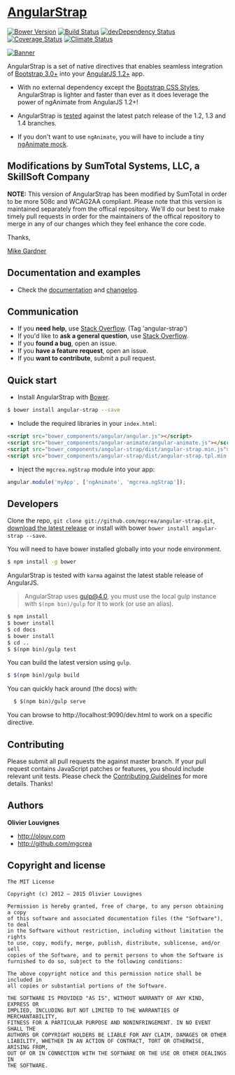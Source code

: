 # [AngularStrap](http://mgcrea.github.io/angular-strap)

[![Bower Version](http://img.shields.io/bower/v/angular-strap.svg?style=flat)](https://github.com/mgcrea/angular-strap/releases) [![Build Status](http://img.shields.io/travis/mgcrea/angular-strap/master.svg?style=flat)](http://travis-ci.org/mgcrea/angular-strap) [![devDependency Status](http://img.shields.io/david/dev/mgcrea/angular-strap.svg?style=flat)](https://david-dm.org/mgcrea/angular-strap#info=devDependencies) [![Coverage Status](http://img.shields.io/codeclimate/coverage/github/mgcrea/angular-strap.svg?style=flat)](https://codeclimate.com/github/mgcrea/angular-strap) [![Climate Status](https://img.shields.io/codeclimate/github/mgcrea/angular-strap.svg?style=flat)](https://codeclimate.com/github/mgcrea/angular-strap)

[![Banner](http://mgcrea.github.io/angular-strap/images/snippet.png)](http://mgcrea.github.io/angular-strap)

AngularStrap is a set of native directives that enables seamless integration of [Bootstrap 3.0+](https://github.com/twbs/bootstrap) into your [AngularJS 1.2+](https://github.com/angular/angular.js) app.

- With no external dependency except the [Bootstrap CSS Styles](https://github.com/twbs/bootstrap/blob/master/dist/css/bootstrap.css), AngularStrap is lighter and faster than ever as it does leverage the power of ngAnimate from AngularJS 1.2+!

- AngularStrap is [tested](https://travis-ci.org/mgcrea/angular-strap) against the latest patch release of the 1.2, 1.3 and 1.4 branches.

- If you don't want to use `ngAnimate`, you will have to include a tiny [ngAnimate mock](https://github.com/mgcrea/angular-strap/wiki/ngAnimate-mock).


## Modifications by SumTotal Systems, LLC, a SkillSoft Company

**NOTE:** This version of AngularStrap has been modified by SumTotal in order to be more 508c and WCAG2AA compliant. Please note that this version is maintained separately from the offical repository. We'll do our best to make timely pull requests in order for the maintainers of the offical repository to merge in any of our changes which they feel enhance the core code. 

Thanks,

[Mike Gardner](mailto:mgardner@sumtotalsystems.com)


## Documentation and examples

+ Check the [documentation](http://mgcrea.github.io/angular-strap) and [changelog](https://github.com/mgcrea/angular-strap/releases).


## Communication

- If you **need help**, use [Stack Overflow](http://stackoverflow.com/questions/tagged/angular-strap). (Tag 'angular-strap')
- If you'd like to **ask a general question**, use [Stack Overflow](http://stackoverflow.com/questions/tagged/angular-strap).
- If you **found a bug**, open an issue.
- If you **have a feature request**, open an issue.
- If you **want to contribute**, submit a pull request.


## Quick start

+ Install AngularStrap with [Bower](https://github.com/bower/bower).

>
```bash
$ bower install angular-strap --save
```

+ Include the required libraries in your `index.html`:

>
``` html
<script src="bower_components/angular/angular.js"></script>
<script src="bower_components/angular-animate/angular-animate.js"></script>
<script src="bower_components/angular-strap/dist/angular-strap.min.js"></script>
<script src="bower_components/angular-strap/dist/angular-strap.tpl.min.js"></script>
```

+ Inject the `mgcrea.ngStrap` module into your app:

>
``` js
angular.module('myApp', ['ngAnimate', 'mgcrea.ngStrap']);
```


## Developers

Clone the repo, `git clone git://github.com/mgcrea/angular-strap.git`, [download the latest release](https://github.com/mgcrea/angular-strap/zipball/master) or install with bower `bower install angular-strap --save`.

You will need to have bower installed globally into your node environment.

>
```bash
$ npm install -g bower
```

AngularStrap is tested with `karma` against the latest stable release of AngularJS.

> AngularStrap uses gulp@4.0, you must use the local gulp instance with `$(npm bin)/gulp` for it to work (or use an alias).

>
```bash
$ npm install
$ bower install
$ cd docs
$ bower install
$ cd ..
$ $(npm bin)/gulp test
```

You can build the latest version using `gulp`.

>
```bash
$ $(npm bin)/gulp build
```

You can quickly hack around (the docs) with:

>
```bash
  $ $(npm bin)/gulp serve
```

You can browse to http://localhost:9090/dev.html to work on a specific directive.

## Contributing

Please submit all pull requests the against master branch. If your pull request contains JavaScript patches or features, you should include relevant unit tests.
Please check the [Contributing Guidelines](https://github.com/mgcrea/angular-strap/blob/master/CONTRIBUTING.md) for more details.
Thanks!


## Authors

**Olivier Louvignes**

+ http://olouv.com
+ http://github.com/mgcrea


## Copyright and license

```
The MIT License

Copyright (c) 2012 – 2015 Olivier Louvignes

Permission is hereby granted, free of charge, to any person obtaining a copy
of this software and associated documentation files (the "Software"), to deal
in the Software without restriction, including without limitation the rights
to use, copy, modify, merge, publish, distribute, sublicense, and/or sell
copies of the Software, and to permit persons to whom the Software is
furnished to do so, subject to the following conditions:

The above copyright notice and this permission notice shall be included in
all copies or substantial portions of the Software.

THE SOFTWARE IS PROVIDED "AS IS", WITHOUT WARRANTY OF ANY KIND, EXPRESS OR
IMPLIED, INCLUDING BUT NOT LIMITED TO THE WARRANTIES OF MERCHANTABILITY,
FITNESS FOR A PARTICULAR PURPOSE AND NONINFRINGEMENT. IN NO EVENT SHALL THE
AUTHORS OR COPYRIGHT HOLDERS BE LIABLE FOR ANY CLAIM, DAMAGES OR OTHER
LIABILITY, WHETHER IN AN ACTION OF CONTRACT, TORT OR OTHERWISE, ARISING FROM,
OUT OF OR IN CONNECTION WITH THE SOFTWARE OR THE USE OR OTHER DEALINGS IN
THE SOFTWARE.
```
